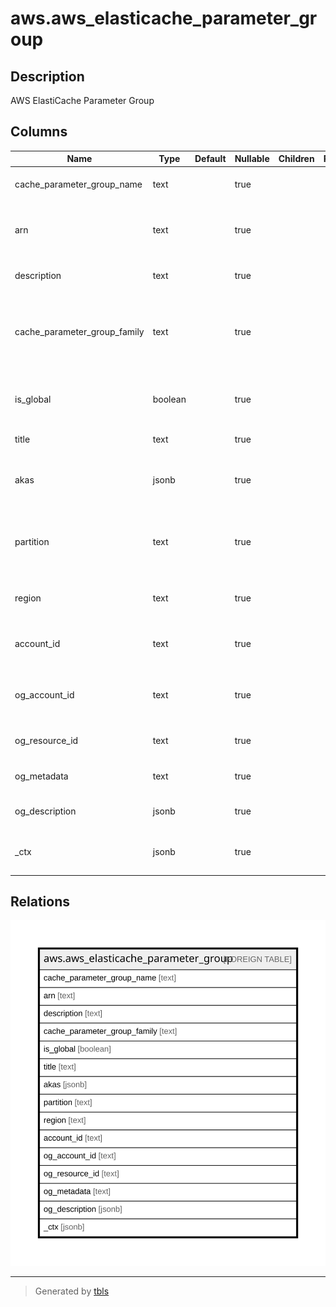 # aws.aws_elasticache_parameter_group

## Description

AWS ElastiCache Parameter Group

## Columns

| Name | Type | Default | Nullable | Children | Parents | Comment |
| ---- | ---- | ------- | -------- | -------- | ------- | ------- |
| cache_parameter_group_name | text |  | true |  |  | The name of the cache parameter group. |
| arn | text |  | true |  |  | The ARN (Amazon Resource Name) of the cache parameter group. |
| description | text |  | true |  |  | The description for the cache parameter group. |
| cache_parameter_group_family | text |  | true |  |  | The name of the cache parameter group family that this cache parameter group is compatible with. |
| is_global | boolean |  | true |  |  | Indicates whether the parameter group is associated with a Global Datastore. |
| title | text |  | true |  |  | Title of the resource. |
| akas | jsonb |  | true |  |  | Array of globally unique identifier strings (also known as) for the resource. |
| partition | text |  | true |  |  | The AWS partition in which the resource is located (aws, aws-cn, or aws-us-gov). |
| region | text |  | true |  |  | The AWS Region in which the resource is located. |
| account_id | text |  | true |  |  | The AWS Account ID in which the resource is located. |
| og_account_id | text |  | true |  |  | The Platform Account ID in which the resource is located. |
| og_resource_id | text |  | true |  |  | The unique ID of the resource in opengovernance. |
| og_metadata | text |  | true |  |  | Platform Metadata of the AWS resource. |
| og_description | jsonb |  | true |  |  | The full model description of the resource |
| _ctx | jsonb |  | true |  |  | Steampipe context in JSON form, e.g. connection_name. |

## Relations

![er](aws.aws_elasticache_parameter_group.svg)

---

> Generated by [tbls](https://github.com/k1LoW/tbls)
